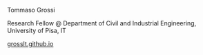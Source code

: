 Tommaso Grossi

Research Fellow @ Department of Civil and Industrial Engineering, University of Pisa, IT

[grossIt.github.io](https://grossIt.github.io/)

